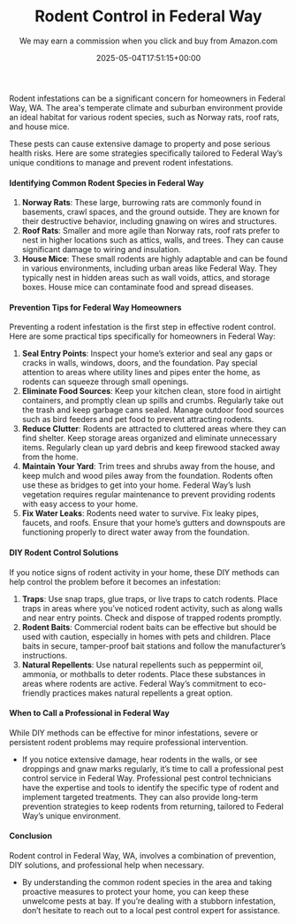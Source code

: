 ﻿---
author: We may earn a commission when you click and buy from Amazon.com
layout: post
title: Rodent Control in Federal Way
date: '2025-05-04T17:51:15+00:00'
categories:
- Federal Way
- Guide
- Mice
- Rats
tags: []
slug: /rodent-control-in-federal-way/
lastmod: 2025-05-07T12:21:28+03:00
---

Rodent infestations can be a significant concern for homeowners in Federal Way, WA. The area's temperate climate and suburban environment provide an ideal habitat for various rodent species, such as Norway rats, roof rats, and house mice.

These pests can cause extensive damage to property and pose serious health risks. Here are some strategies specifically tailored to Federal Way’s unique conditions to manage and prevent rodent infestations.
#### Identifying Common Rodent Species in Federal Way
1. **Norway Rats**: These large, burrowing rats are commonly found in basements, crawl spaces, and the ground outside. They are known for their destructive behavior, including gnawing on wires and structures.
2. **Roof Rats**: Smaller and more agile than Norway rats, roof rats prefer to nest in higher locations such as attics, walls, and trees. They can cause significant damage to wiring and insulation.
3. **House Mice**: These small rodents are highly adaptable and can be found in various environments, including urban areas like Federal Way. They typically nest in hidden areas such as wall voids, attics, and storage boxes. House mice can contaminate food and spread diseases.
#### Prevention Tips for Federal Way Homeowners
Preventing a rodent infestation is the first step in effective rodent control. Here are some practical tips specifically for homeowners in Federal Way:
1. **Seal Entry Points**: Inspect your home’s exterior and seal any gaps or cracks in walls, windows, doors, and the foundation. Pay special attention to areas where utility lines and pipes enter the home, as rodents can squeeze through small openings.
2. **Eliminate Food Sources**: Keep your kitchen clean, store food in airtight containers, and promptly clean up spills and crumbs. Regularly take out the trash and keep garbage cans sealed. Manage outdoor food sources such as bird feeders and pet food to prevent attracting rodents.
3. **Reduce Clutter**: Rodents are attracted to cluttered areas where they can find shelter. Keep storage areas organized and eliminate unnecessary items. Regularly clean up yard debris and keep firewood stacked away from the home.
4. **Maintain Your Yard**: Trim trees and shrubs away from the house, and keep mulch and wood piles away from the foundation. Rodents often use these as bridges to get into your home. Federal Way’s lush vegetation requires regular maintenance to prevent providing rodents with easy access to your home.
5. **Fix Water Leaks**: Rodents need water to survive. Fix leaky pipes, faucets, and roofs. Ensure that your home’s gutters and downspouts are functioning properly to direct water away from the foundation.
#### DIY Rodent Control Solutions
If you notice signs of rodent activity in your home, these DIY methods can help control the problem before it becomes an infestation:
1. **Traps**: Use snap traps, glue traps, or live traps to catch rodents. Place traps in areas where you’ve noticed rodent activity, such as along walls and near entry points. Check and dispose of trapped rodents promptly.
2. **Rodent Baits**: Commercial rodent baits can be effective but should be used with caution, especially in homes with pets and children. Place baits in secure, tamper-proof bait stations and follow the manufacturer’s instructions.
3. **Natural Repellents**: Use natural repellents such as peppermint oil, ammonia, or mothballs to deter rodents. Place these substances in areas where rodents are active. Federal Way’s commitment to eco-friendly practices makes natural repellents a great option.
#### When to Call a Professional in Federal Way
While DIY methods can be effective for minor infestations, severe or persistent rodent problems may require professional intervention.
- If you notice extensive damage, hear rodents in the walls, or see droppings and gnaw marks regularly, it’s time to call a professional pest control service in Federal Way.
Professional pest control technicians have the expertise and tools to identify the specific type of rodent and implement targeted treatments. They can also provide long-term prevention strategies to keep rodents from returning, tailored to Federal Way’s unique environment.
#### Conclusion
Rodent control in Federal Way, WA, involves a combination of prevention, DIY solutions, and professional help when necessary.
- By understanding the common rodent species in the area and taking proactive measures to protect your home, you can keep these unwelcome pests at bay.
If you’re dealing with a stubborn infestation, don’t hesitate to reach out to a local pest control expert for assistance.